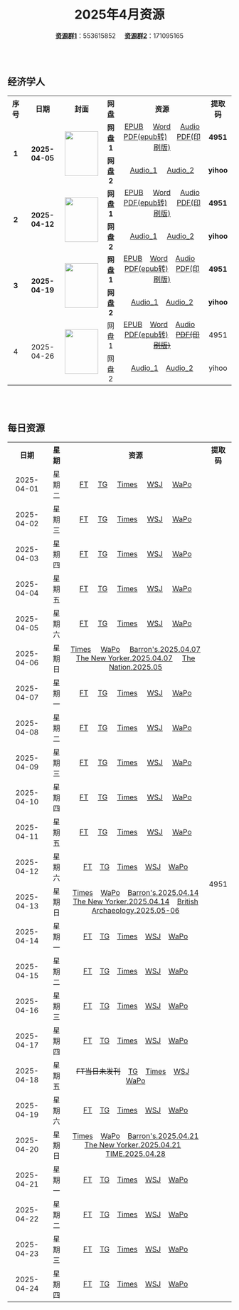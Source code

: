 <div align="center">

# 2025年4月资源

[**资源群1**](https://qm.qq.com/q/p2QRKKD9oA)：553615852 &nbsp;&nbsp;&nbsp;&nbsp;[**资源群2**](https://qm.qq.com/q/XNwz6qD0IO)：171095165

</div>

<br>
<br>

## 经济学人

<table align="center">
  <tr>
    <th>序号</th>
    <th>日期</th>
    <th>封面</th>
    <th>网盘</th>
    <th>资源</th>
    <th>提取码</th>
  </tr>
  <tr>
    <td rowspan="2" align="center"><b>1</b></td>
    <td rowspan="2" align="center"><b>2025-04-05</b></td>
    <td rowspan="2">
      <img src="https://share.yihoo.ip-ddns.com/yihoo/asset/images/20250405_DE_EU.webp" width="75" height="100">
    </td>
    <td align="center"><b>网盘1</b></td>
    <td align="center">
      <a href="https://url12.ctfile.com/f/47748612-1492105720-47cd20">EPUB</a>&nbsp;&nbsp;&nbsp;&nbsp;
      <a href="https://url12.ctfile.com/f/47748612-1492106248-f5f5b8">Word</a>&nbsp;&nbsp;&nbsp;&nbsp;
      <a href="https://url12.ctfile.com/f/47748612-1492097287-e01329">Audio</a><br>
      <a href="https://url12.ctfile.com/f/47748612-1492106293-d89da6">PDF(epub转)</a>&nbsp;&nbsp;&nbsp;&nbsp;
      <a href="https://url12.ctfile.com/f/47748612-1492265137-cfa827">PDF(印刷版)</a>
    </td>
    <td align="center"><b>4951</b></td>
  </tr>
  <tr>
    <td align="center"><b>网盘2</b></td>
    <td align="center">
      <a href="https://yihoo.lanzouo.com/iTsdX2spabhe">Audio_1</a>&nbsp;&nbsp;&nbsp;&nbsp;
      <a href="https://yihoo.lanzouo.com/iSEuU2spa03e">Audio_2</a>
    </td>
    <td align="center"><b>yihoo</b></td>
  </tr>
  <tr>
    <td rowspan="2" align="center"><b>2</b></td>
    <td rowspan="2" align="center"><b>2025-04-12</b></td>
    <td rowspan="2">
      <img src="https://share.yihoo.ip-ddns.com/yihoo/asset/images/20250412_DE_EU.webp" width="75" height="100">
    </td>
    <td align="center"><b>网盘1</b></td>
    <td align="center">
      <a href="https://url12.ctfile.com/f/47748612-1496275394-c35f8e">EPUB</a>&nbsp;&nbsp;&nbsp;&nbsp;
      <a href="https://url12.ctfile.com/f/47748612-1496275436-1c349e">Word</a>&nbsp;&nbsp;&nbsp;&nbsp;
      <a href="https://url12.ctfile.com/f/47748612-1496275388-916406">Audio</a><br>
      <a href="https://url12.ctfile.com/f/47748612-1496275400-3d3775">PDF(epub转)</a>&nbsp;&nbsp;&nbsp;&nbsp;
      <a href="https://url12.ctfile.com/f/47748612-1496598275-a78581">PDF(印刷版)</a>
    </td>
    <td align="center"><b>4951</b></td>
  </tr>
  <tr>
    <td align="center"><b>网盘2</b></td>
    <td align="center">
      <a href="https://yihoo.lanzouo.com/iqIN22t8sfra">Audio_1</a>&nbsp;&nbsp;&nbsp;&nbsp;
      <a href="https://yihoo.lanzouo.com/iisO42t8s6va">Audio_2</a>
    </td>
    <td align="center"><b>yihoo</b></td>
  </tr>
  <tr>
    <td rowspan="2" align="center"><b>3</b></td>
    <td rowspan="2" align="center"><b>2025-04-19</b></td>
    <td rowspan="2">
        <img src="https://share.yihoo.ip-ddns.com/yihoo/asset/images/20250419_DE_EU.webp"  width="75" height="100">
    </td>
    <td align="center"><b>网盘1</b></td>
    <td align="center">
      <a href="https://url12.ctfile.com/f/47748612-1499244217-b9fb54">EPUB</a>&nbsp;&nbsp;&nbsp;
      <a href="https://url12.ctfile.com/f/47748612-1499245267-a1c1fe">Word</a>&nbsp;&nbsp;&nbsp;
      <a href="https://url12.ctfile.com/f/47748612-1499239171-44890b">Audio</a>&nbsp;&nbsp;&nbsp;
      <a href="https://url12.ctfile.com/f/47748612-1499244625-032623">PDF(epub转)</a>&nbsp;&nbsp;&nbsp;
      <a href="https://url12.ctfile.com/f/47748612-1499375470-eb20e9">PDF(印刷版)</a>
    </td>
    <td align="center"><b>4951</b></td>
  </tr>
  <tr>
    <td align="center"><b>网盘2</b></td>
    <td align="center">
      <a href="https://yihoo.lanzouo.com/iosBx2twl4ze">Audio_1</a>&nbsp;&nbsp;&nbsp;
      <a href="https://yihoo.lanzouo.com/iEX1A2twl0ej">Audio_2</a>
    </td>
    <td align="center"><b>yihoo</b></td>
  </tr>
  <tr>
    <td rowspan="2" align="center">4</td>
    <td rowspan="2" align="center">2025-04-26</td>
    <td rowspan="2">
      <img src="https://share.yihoo.ip-ddns.com/yihoo/asset/images/20250426_DE_EU.webp"  width="75" height="100">
    </td>
    <td align="center">网盘1</td>
    <td align="center">
      <a href="https://url12.ctfile.com/f/47748612-1500677455-33a3b2">EPUB</a>&nbsp;&nbsp;&nbsp;
      <a href="https://url12.ctfile.com/f/47748612-1500677452-793fe7">Word</a>&nbsp;&nbsp;&nbsp;
      <a href="https://url12.ctfile.com/f/47748612-1500677446-501e3a">Audio</a>&nbsp;&nbsp;&nbsp;
      <a href="https://url12.ctfile.com/f/47748612-1500677464-dcb200">PDF(epub转)</a>&nbsp;&nbsp;&nbsp;
      <s><a href="">PDF(印刷版)</a></s>
    </td>
    <td align="center">4951</td>
  </tr>
  <tr>
    <td align="center">网盘2</td>
    <td align="center">
      <a href="https://yihoo.lanzouo.com/iD2Lj2uf2g9a">Audio_1</a>&nbsp;&nbsp;&nbsp;
      <a href="https://yihoo.lanzouo.com/iRLzB2uf269a">Audio_2</a>
    </td>
    <td align="center">yihoo</td>
  </tr>
</table>
<br>
<br>

## 每日资源

<table align="center">
  <tr>
    <th>日期</th>
    <th>星期</th>
    <th>资源</th>
    <th>提取码</th>
  </tr>
  <tr>
    <td align="center">2025-04-01</td>
    <td align="center">星期二</td>
    <td align="center">
      <a href="https://url12.ctfile.com/f/47748612-1488507980-b125ff">FT</a>&nbsp;&nbsp;&nbsp;&nbsp;
      <a href="https://url12.ctfile.com/f/47748612-1488508961-48257c">TG</a>&nbsp;&nbsp;&nbsp;&nbsp;
      <a href="https://url12.ctfile.com/f/47748612-1488508589-9568d6">Times</a>&nbsp;&nbsp;&nbsp;&nbsp;
      <a href="https://url12.ctfile.com/f/47748612-1488507695-1f67f0">WSJ</a>&nbsp;&nbsp;&nbsp;&nbsp;
      <a href="https://url12.ctfile.com/f/47748612-1488507764-2675d9">WaPo</a>
    </td>
    <td rowspan="30" align="center">4951</td>
  </tr>
  <tr>
    <td align="center">2025-04-02</td>
    <td align="center">星期三</td>
    <td align="center">
      <a href="https://url12.ctfile.com/f/47748612-1489862117-8827d9">FT</a>&nbsp;&nbsp;&nbsp;&nbsp;
      <a href="https://url12.ctfile.com/f/47748612-1489863026-e2238a">TG</a>&nbsp;&nbsp;&nbsp;&nbsp;
      <a href="https://url12.ctfile.com/f/47748612-1489862399-e3be7b">Times</a>&nbsp;&nbsp;&nbsp;&nbsp;
      <a href="https://url12.ctfile.com/f/47748612-1489866986-0c8a5e">WSJ</a>&nbsp;&nbsp;&nbsp;&nbsp;
      <a href="https://url12.ctfile.com/f/47748612-1489875386-e5281a">WaPo</a>
    </td>
  </tr>
  <tr>
    <td align="center">2025-04-03</td>
    <td align="center">星期四</td>
    <td align="center">
      <a href="https://url12.ctfile.com/f/47748612-1491770963-185b28">FT</a>&nbsp;&nbsp;&nbsp;&nbsp;
      <a href="https://url12.ctfile.com/f/47748612-1491773057-e54c53">TG</a>&nbsp;&nbsp;&nbsp;&nbsp;
      <a href="https://url12.ctfile.com/f/47748612-1491771851-3f978a">Times</a>&nbsp;&nbsp;&nbsp;&nbsp;
      <a href="https://url12.ctfile.com/f/47748612-1491770756-372a9b">WSJ</a>&nbsp;&nbsp;&nbsp;&nbsp;
      <a href="https://url12.ctfile.com/f/47748612-1491798812-7aac23">WaPo</a>
    </td>
  </tr>
  <tr>
    <td align="center">2025-04-04</td>
    <td align="center">星期五</td>
    <td align="center">
      <a href="https://url12.ctfile.com/f/47748612-1492098265-cdcf70">FT</a>&nbsp;&nbsp;&nbsp;&nbsp;
      <a href="https://url12.ctfile.com/f/47748612-1492098442-96884b">TG</a>&nbsp;&nbsp;&nbsp;&nbsp;
      <a href="https://url12.ctfile.com/f/47748612-1492098376-9aee9d">Times</a>&nbsp;&nbsp;&nbsp;&nbsp;
      <a href="https://url12.ctfile.com/f/47748612-1492098157-13434a">WSJ</a>&nbsp;&nbsp;&nbsp;&nbsp;
      <a href="https://url12.ctfile.com/f/47748612-1492098175-20791a">WaPo</a>
    </td>
  </tr>
  <tr>
    <td align="center">2025-04-05</td>
    <td align="center">星期六</td>
    <td align="center">
      <a href="https://url12.ctfile.com/f/47748612-1492336297-62df82">FT</a>&nbsp;&nbsp;&nbsp;&nbsp;
      <a href="https://url12.ctfile.com/f/47748612-1492336678-42ce36">TG</a>&nbsp;&nbsp;&nbsp;&nbsp;
      <a href="https://url12.ctfile.com/f/47748612-1492336336-236ec5">Times</a>&nbsp;&nbsp;&nbsp;&nbsp;
      <a href="https://url12.ctfile.com/f/47748612-1492336084-a0a3b8">WSJ</a>&nbsp;&nbsp;&nbsp;&nbsp;
      <a href="https://url12.ctfile.com/f/47748612-1492337584-9238f2">WaPo</a>
    </td>
  </tr>
  <tr>
    <td align="center">2025-04-06</td>
    <td align="center">星期日</td>
    <td align="center">
      <a href="https://url12.ctfile.com/f/47748612-1494088438-20101b">Times</a>&nbsp;&nbsp;&nbsp;&nbsp;
      <a href="https://url12.ctfile.com/f/47748612-1494088084-7c7299">WaPo</a>&nbsp;&nbsp;&nbsp;&nbsp;
      <a href="https://url12.ctfile.com/f/47748612-1494081694-bd14bc">Barron's.2025.04.07</a><br>
      <a href="https://url12.ctfile.com/f/47748612-1494081829-927dc2">The New Yorker.2025.04.07</a>&nbsp;&nbsp;&nbsp;&nbsp;
      <a href="https://url12.ctfile.com/f/47748612-1494081739-51e72a">The Nation.2025.05</a>
    </td>
  </tr>
  <tr>
    <td align="center">2025-04-07</td>
    <td align="center">星期一</td>
    <td align="center">
      <a href="https://url12.ctfile.com/f/47748612-1494307757-49d25a">FT</a>&nbsp;&nbsp;&nbsp;&nbsp;
      <a href="https://url12.ctfile.com/f/47748612-1494308024-0c0b58">TG</a>&nbsp;&nbsp;&nbsp;&nbsp;
      <a href="https://url12.ctfile.com/f/47748612-1494307913-8067f9">Times</a>&nbsp;&nbsp;&nbsp;&nbsp;
      <a href="https://url12.ctfile.com/f/47748612-1494307655-68e5b8">WSJ</a>&nbsp;&nbsp;&nbsp;&nbsp;
      <a href="https://url12.ctfile.com/f/47748612-1494307709-ee63ec">WaPo</a>
    </td>
  </tr>
  <tr>
    <td align="center">2025-04-08</td>
    <td align="center">星期二</td>
    <td align="center">
      <a href="https://url12.ctfile.com/f/47748612-1494912500-de3629">FT</a>&nbsp;&nbsp;&nbsp;&nbsp;
      <a href="https://url12.ctfile.com/f/47748612-1494912932-ed0915">TG</a>&nbsp;&nbsp;&nbsp;&nbsp;
      <a href="https://url12.ctfile.com/f/47748612-1494912686-71d014">Times</a>&nbsp;&nbsp;&nbsp;&nbsp;
      <a href="https://url12.ctfile.com/f/47748612-1494912326-95d27b">WSJ</a>&nbsp;&nbsp;&nbsp;&nbsp;
      <a href="https://url12.ctfile.com/f/47748612-1494912392-0c2d55">WaPo</a>
    </td>
  </tr>
  <tr>
    <td align="center">2025-04-09</td>
    <td align="center">星期三</td>
    <td align="center">
      <a href="https://url12.ctfile.com/f/47748612-1495902142-35d019">FT</a>&nbsp;&nbsp;&nbsp;&nbsp;
      <a href="https://url12.ctfile.com/f/47748612-1495902547-baf9f8">TG</a>&nbsp;&nbsp;&nbsp;&nbsp;
      <a href="https://url12.ctfile.com/f/47748612-1495902256-704871">Times</a>&nbsp;&nbsp;&nbsp;&nbsp;
      <a href="https://url12.ctfile.com/f/47748612-1495901977-87c033">WSJ</a>&nbsp;&nbsp;&nbsp;&nbsp;
      <a href="https://url12.ctfile.com/f/47748612-1495902034-37712f">WaPo</a>
    </td>
  </tr>
  <tr>
    <td align="center">2025-04-10</td>
    <td align="center">星期四</td>
    <td align="center">
      <a href="https://url12.ctfile.com/f/47748612-1496206580-5d4c7c">FT</a>&nbsp;&nbsp;&nbsp;&nbsp;
      <a href="https://url12.ctfile.com/f/47748612-1496206904-c684be">TG</a>&nbsp;&nbsp;&nbsp;&nbsp;
      <a href="https://url12.ctfile.com/f/47748612-1496206715-c1c3fe">Times</a>&nbsp;&nbsp;&nbsp;&nbsp;
      <a href="https://url12.ctfile.com/f/47748612-1496206466-b4e814">WSJ</a>&nbsp;&nbsp;&nbsp;&nbsp;
      <a href="https://url12.ctfile.com/f/47748612-1496206514-7773ea">WaPo</a>
    </td>
  </tr>
  <tr>
    <td align="center">2025-04-11</td>
    <td align="center">星期五</td>
    <td align="center">
      <a href="https://url12.ctfile.com/f/47748612-1496400053-9dee7b">FT</a>&nbsp;&nbsp;&nbsp;&nbsp;
      <a href="https://url12.ctfile.com/f/47748612-1496400299-0892fb">TG</a>&nbsp;&nbsp;&nbsp;&nbsp;
      <a href="https://url12.ctfile.com/f/47748612-1496400125-666b1a">Times</a>&nbsp;&nbsp;&nbsp;&nbsp;
      <a href="https://url12.ctfile.com/f/47748612-1496399972-a87085">WSJ</a>&nbsp;&nbsp;&nbsp;&nbsp;
      <a href="https://url12.ctfile.com/f/47748612-1496400011-227a23">WaPo</a>
    </td>
  </tr>
  <tr>
    <td align="center">2025-04-12</td>
    <td align="center">星期六</td>
    <td align="center">
      <a href="https://url12.ctfile.com/f/47748612-1496625056-83cf25">FT</a>&nbsp;&nbsp;&nbsp;
      <a href="https://url12.ctfile.com/f/47748612-1496626454-05e08f">TG</a>&nbsp;&nbsp;&nbsp;
      <a href="https://url12.ctfile.com/f/47748612-1496625395-acf9e9">Times</a>&nbsp;&nbsp;&nbsp;
      <a href="https://url12.ctfile.com/f/47748612-1496624354-8ad3c1">WSJ</a>&nbsp;&nbsp;&nbsp;
      <a href="https://url12.ctfile.com/f/47748612-1496624492-7e6d32">WaPo</a>
    </td>
  </tr>
  <tr>
      <td align="center">2025-04-13</td>
      <td align="center">星期日</td>
      <td align="center">
          <a href="https://url12.ctfile.com/f/47748612-1496926405-da8061">Times</a>&nbsp;&nbsp;&nbsp;
          <a href="https://url12.ctfile.com/f/47748612-1496926009-ee2053">WaPo</a>&nbsp;&nbsp;&nbsp;
          <a href="https://url12.ctfile.com/f/47748612-1496926552-851eda">Barron's.2025.04.14</a><br>
          <a href="https://url12.ctfile.com/f/47748612-1496926993-878f72">The New Yorker.2025.04.14</a>&nbsp;&nbsp;&nbsp;
          <a href="https://url12.ctfile.com/f/47748612-1496926960-620ad5">British Archaeology.2025.05-06</a>
      </td>
  </tr>
  <tr>
    <td align="center">2025-04-14</td>
    <td align="center">星期一</td>
    <td align="center">
      <a href="https://url12.ctfile.com/f/47748612-1497326642-c2e867">FT</a>&nbsp;&nbsp;&nbsp;
      <a href="https://url12.ctfile.com/f/47748612-1497326918-a12c3e">TG</a>&nbsp;&nbsp;&nbsp;
      <a href="https://url12.ctfile.com/f/47748612-1497326753-67ad0a">Times</a>&nbsp;&nbsp;&nbsp;
      <a href="https://url12.ctfile.com/f/47748612-1497326489-3a3965">WSJ</a>&nbsp;&nbsp;&nbsp;
      <a href="https://url12.ctfile.com/f/47748612-1497326543-1bdcaf">WaPo</a>
    </td>
  </tr>
  <tr>
    <td align="center">2025-04-15</td>
    <td align="center">星期二</td>
    <td align="center">
      <a href="https://url12.ctfile.com/f/47748612-1497754526-bdaf5d">FT</a>&nbsp;&nbsp;&nbsp;
      <a href="https://url12.ctfile.com/f/47748612-1497755246-88a557">TG</a>&nbsp;&nbsp;&nbsp;
      <a href="https://url12.ctfile.com/f/47748612-1497754727-ff291b">Times</a>&nbsp;&nbsp;&nbsp;
      <a href="https://url12.ctfile.com/f/47748612-1497754211-adc257">WSJ</a>&nbsp;&nbsp;&nbsp;
      <a href="https://url12.ctfile.com/f/47748612-1497754355-2f3176">WaPo</a>
    </td>
  </tr>
  <tr>
    <td align="center">2025-04-16</td>
    <td align="center">星期三</td>
    <td align="center">
      <a href="https://url12.ctfile.com/f/47748612-1498058294-eb652a">FT</a>&nbsp;&nbsp;&nbsp;
      <a href="https://url12.ctfile.com/f/47748612-1498059671-bbc3d0">TG</a>&nbsp;&nbsp;&nbsp;
      <a href="https://url12.ctfile.com/f/47748612-1498058813-668da6">Times</a>&nbsp;&nbsp;&nbsp;
      <a href="https://url12.ctfile.com/f/47748612-1498057922-0c0187">WSJ</a>&nbsp;&nbsp;&nbsp;
      <a href="https://url12.ctfile.com/f/47748612-1498057982-05aca1">WaPo</a>
    </td>
  </tr>
  <tr>
    <td align="center">2025-04-17</td>
    <td align="center">星期四</td>
    <td align="center">
      <a href="https://url12.ctfile.com/f/47748612-1499001641-2da23a">FT</a>&nbsp;&nbsp;&nbsp;
      <a href="https://url12.ctfile.com/f/47748612-1499001806-f8d6e7">TG</a>&nbsp;&nbsp;&nbsp;
      <a href="https://url12.ctfile.com/f/47748612-1499001677-eb20f6">Times</a>&nbsp;&nbsp;&nbsp;
      <a href="https://url12.ctfile.com/f/47748612-1499001554-4cb3c6">WSJ</a>&nbsp;&nbsp;&nbsp;
      <a href="https://url12.ctfile.com/f/47748612-1499001605-653cb8">WaPo</a>
    </td>
  </tr>
  <tr>
    <td align="center">2025-04-18</td>
    <td align="center">星期五</td>
    <td align="center">
      <s>FT当日未发刊</s>&nbsp;&nbsp;&nbsp;
      <a href="https://url12.ctfile.com/f/47748612-1499245378-761cd6">TG</a>&nbsp;&nbsp;&nbsp;
      <a href="https://url12.ctfile.com/f/47748612-1499245336-31ada3">Times</a>&nbsp;&nbsp;&nbsp;
      <a href="https://url12.ctfile.com/f/47748612-1499245312-43f58f">WSJ</a>&nbsp;&nbsp;&nbsp;
      <a href="https://url12.ctfile.com/f/47748612-1499245327-0eaa53">WaPo</a>
    </td>
  </tr>
  <tr>
    <td align="center">2025-04-19</td>
    <td align="center">星期六</td>
    <td align="center">
      <a href="https://url12.ctfile.com/f/47748612-1499432074-4c82d1">FT</a>&nbsp;&nbsp;&nbsp;
      <a href="https://url12.ctfile.com/f/47748612-1499434597-d49947">TG</a>&nbsp;&nbsp;&nbsp;
      <a href="https://url12.ctfile.com/f/47748612-1499432626-ca5ab8">Times</a>&nbsp;&nbsp;&nbsp;
      <a href="https://url12.ctfile.com/f/47748612-1499429284-d38b8b">WSJ</a>&nbsp;&nbsp;&nbsp;
      <a href="https://url12.ctfile.com/f/47748612-1499429614-900577">WaPo</a>
    </td>
  </tr>
  <tr>
    <td align="center">2025-04-20</td>
    <td align="center">星期日</td>
    <td align="center">
      <a href="https://url12.ctfile.com/f/47748612-1499602657-9635d3">Times</a>&nbsp;&nbsp;&nbsp;
      <a href="https://url12.ctfile.com/f/47748612-1499602576-afc7aa">WaPo</a>&nbsp;&nbsp;&nbsp;
      <a href="https://url12.ctfile.com/f/47748612-1499602720-d30f24">Barron's.2025.04.21</a><br>
      <a href="https://url12.ctfile.com/f/47748612-1499602816-5478d1">The New Yorker.2025.04.21</a>&nbsp;&nbsp;&nbsp;
      <a href="https://url12.ctfile.com/f/47748612-1499602843-cc651e">TIME.2025.04.28</a>
    </td>
  </tr>
  <tr>
    <td align="center">2025-04-21</td>
    <td align="center">星期一</td>
    <td align="center">
      <a href="https://url12.ctfile.com/f/47748612-1499869940-17e10e">FT</a>&nbsp;&nbsp;&nbsp;
      <a href="https://url12.ctfile.com/f/47748612-1499870231-74390e">TG</a>&nbsp;&nbsp;&nbsp;
      <a href="https://url12.ctfile.com/f/47748612-1499870042-1a3c2e">Times</a>&nbsp;&nbsp;&nbsp;
      <a href="https://url12.ctfile.com/f/47748612-1499869892-ae1f9f">WSJ</a>&nbsp;&nbsp;&nbsp;
      <a href="https://url12.ctfile.com/f/47748612-1499874836-94cedc">WaPo</a>
    </td>
  </tr>
  <tr>
    <td align="center">2025-04-22</td>
    <td align="center">星期二</td>
    <td align="center">
      <a href="https://url12.ctfile.com/f/47748612-1500094966-db9fba">FT</a>&nbsp;&nbsp;&nbsp;
      <a href="https://url12.ctfile.com/f/47748612-1500096964-3734dd">TG</a>&nbsp;&nbsp;&nbsp;
      <a href="https://url12.ctfile.com/f/47748612-1500095464-d6a216">Times</a>&nbsp;&nbsp;&nbsp;
      <a href="https://url12.ctfile.com/f/47748612-1500093991-d1e821">WSJ</a>&nbsp;&nbsp;&nbsp;
      <a href="https://url12.ctfile.com/f/47748612-1500094345-2aa94a">WaPo</a>
    </td>
  </tr>
  <tr>
    <td align="center">2025-04-23</td>
    <td align="center">星期三</td>
    <td align="center">
      <a href="https://url12.ctfile.com/f/47748612-1500323318-6813ff">FT</a>&nbsp;&nbsp;&nbsp;
      <a href="https://url12.ctfile.com/f/47748612-1500323876-a0b5d8">TG</a>&nbsp;&nbsp;&nbsp;
      <a href="https://url12.ctfile.com/f/47748612-1500323336-6577ae">Times</a>&nbsp;&nbsp;&nbsp;
      <a href="https://url12.ctfile.com/f/47748612-1500323273-4747d9">WSJ</a>&nbsp;&nbsp;&nbsp;
      <a href="https://url12.ctfile.com/f/47748612-1500323276-ab98b4">WaPo</a>
    </td>
  </tr>
  <tr>
    <td align="center">2025-04-24</td>
    <td align="center">星期四</td>
    <td align="center">
      <a href="https://url12.ctfile.com/f/47748612-1500618857-41b758">FT</a>&nbsp;&nbsp;&nbsp;
      <a href="https://url12.ctfile.com/f/47748612-1500620348-4bc5e7">TG</a>&nbsp;&nbsp;&nbsp;
      <a href="https://url12.ctfile.com/f/47748612-1500619328-b27ee7">Times</a>&nbsp;&nbsp;&nbsp;
      <a href="https://url12.ctfile.com/f/47748612-1500618362-0cb4fa">WSJ</a>&nbsp;&nbsp;&nbsp;
      <a href="https://url12.ctfile.com/f/47748612-1500618563-dc539a">WaPo</a>
    </td>
  </tr>
</table>
